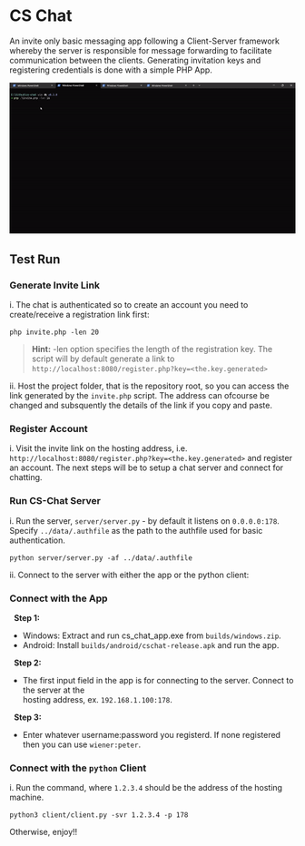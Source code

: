 # CS Chat

An invite only basic messaging app following a Client-Server framework whereby the server is responsible for message forwarding to facilitate communication between the clients. Generating invitation keys and registering credentials is done with a simple PHP App.

![demo](images/cs-chat-demo-ezgif.gif)

## Test Run

### Generate Invite Link
i. The chat is authenticated so to create an account you need to create/receive a registration link first:
```
php invite.php -len 20
```

> **Hint:** -len option specifies the length of the registration key. The script will by default generate a
> link to `http://localhost:8080/register.php?key=<the.key.generated>`

ii. Host the project folder, that is the repository root, so you can access the link generated by the `invite.php` script. The address can ofcourse be changed and subsquently the details of the link if you copy and paste.

### Register Account
i. Visit the invite link on the hosting address, i.e. `http://localhost:8080/register.php?key=<the.key.generated>` and register an account. The next steps will be to setup a chat server and connect for chatting.

### Run CS-Chat Server
i. Run the server, `server/server.py` - by default it listens on `0.0.0.0:178`. Specify `../data/.authfile` as the path to the authfile used for basic authentication.
```
python server/server.py -af ../data/.authfile
```

ii. Connect to the server with either the app or the python client:

### Connect with the App
&nbsp;&nbsp;**Step 1:**
- Windows: Extract and run cs_chat_app.exe from `builds/windows.zip`.
- Android: Install `builds/android/cschat-release.apk` and run the app.

&nbsp;&nbsp;**Step 2:** 
- The first input field in the app is for connecting to the server. Connect to the server at the <br>
hosting address, ex. `192.168.1.100:178`.

&nbsp;&nbsp;**Step 3:** 
- Enter whatever username:password you registerd. If none registered then you can use `wiener:peter`. 

### Connect with the `python` Client
i. Run the command, where `1.2.3.4` should be the address of the hosting machine.
```
python3 client/client.py -svr 1.2.3.4 -p 178
```

Otherwise, enjoy!!
